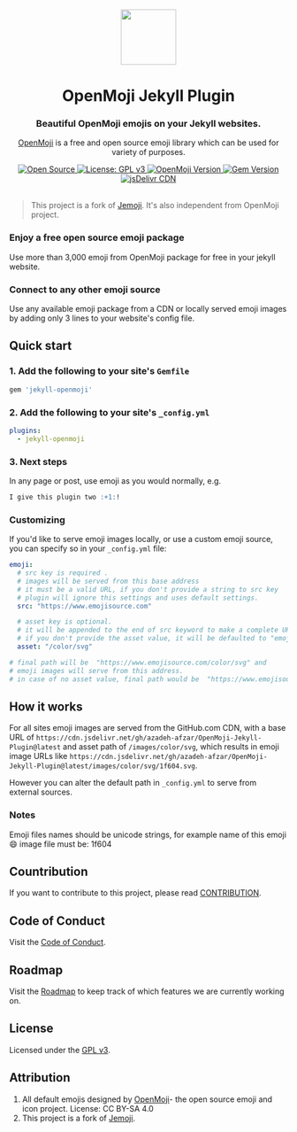 <p align="center">
  <br>
  <a href="#">
    <img src="https://gitlab.com/Azadeh-Afzar/Web-Development/OpenMoji-Jekyll-Plugin/images/logo/OpenMoji-logo.svg" width="100"/>
  </a>
</p>

<h1 align="center">OpenMoji Jekyll Plugin</h1>
<h3 align="center">Beautiful OpenMoji emojis on your Jekyll websites.</h3>
<p align="center">
<a href="https://openmoji.org">OpenMoji</a> is a free and open source emoji library which can be used
 for variety of purposes.</p>

<p align="center">
  <a title="Open Source" href="https://opensource.com/resources/what-open-source/">
    <img src="https://img.shields.io/badge/Open%20Source-Forever-brightgreen?style=flat-square" alt="Open Source">
  </a>
  <a title="License: GPL v3" href="https://www.opensource.org/licenses/GPL-3.0">
    <img src="https://img.shields.io/badge/License-GPL%20v3-blue?style=flat-square&logo=gnu" alt="License: GPL v3">
  </a>
  <a title="OpenMoji Version" href="https://github.com/hfg-gmuend/openmoji/releases/tag/12.0.0">
    <img src="https://img.shields.io/badge/OpenMoji-v12.0.0-yellow?style=flat-square" alt="OpenMoji Version">
  </a>
  <a title="Gem Version" href="https://rubygems.org/gems/negarmoji">
    <img src="https://img.shields.io/badge/Jekyll%20OpenMoji-v0.0.1-yellow?style=flat-square" alt="Gem Version">
  </a>
  <a title="jsDelivr CDN" href="https://www.jsdelivr.com/package/gh/azadeh=afzar/OpenMoji-Jekyll-Plugin">
    <img src="https://data.jsdelivr.com/v1/package/gh/azadeh=afzar/OpenMoji-Jekyll-Plugin/badge" alt="jsDelivr CDN">
  </a>
  <br>
  <br>
</p>

> This project is a fork of <a href="https://github.com/jekyll/jeomi">Jemoji</a>. It's also independent from OpenMoji project.

### Enjoy a free open source emoji package
Use more than 3,000 emoji from OpenMoji package for free in your jekyll website.

### Connect to any other emoji source
Use any available emoji package from a CDN or locally served emoji images by adding only 3 lines to your website's config file.

## Quick start

### 1. Add the following to your site's `Gemfile`

```ruby
gem 'jekyll-openmoji'
```

### 2. Add the following to your site's `_config.yml`

```yaml
plugins:
  - jekyll-openmoji
```

### 3. Next steps

In any page or post, use emoji as you would normally, e.g.

```markdown
I give this plugin two :+1:!
```

### Customizing

If you'd like to serve emoji images locally, or use a custom emoji source,
you can specify so in your `_config.yml` file:

```yaml
emoji:
  # src key is required .
  # images will be served from this base address
  # it must be a valid URL, if you don't provide a string to src key
  # plugin will ignore this settings and uses default settings.
  src: "https://www.emojisource.com"

  # asset key is optional.
  # it will be appended to the end of src keyword to make a complete URL,
  # if you don't provide the asset value, it will be defaulted to "emoji".
  asset: "/color/svg"

# final path will be  "https://www.emojisource.com/color/svg" and
# emoji images will serve from this address.
# in case of no asset value, final path would be  "https://www.emojisource.com/color/svg"emoji


```

## How it works

For all sites emoji images are served from the GitHub.com CDN, with a
base URL of `https://cdn.jsdelivr.net/gh/azadeh-afzar/OpenMoji-Jekyll-Plugin@latest` and
asset path of `/images/color/svg`, which results in emoji image URLs like
`https://cdn.jsdelivr.net/gh/azadeh-afzar/OpenMoji-Jekyll-Plugin@latest/images/color/svg/1f604.svg`.

However you can alter the default path in `_config.yml` to serve from external sources.

### Notes

Emoji files names should be unicode strings, for example name of this emoji 😄 image file must be: 1f604

## Countribution

If you want to contribute to this project, please read [CONTRIBUTION](CONTRIBUTION.md).

## Code of Conduct

Visit the [Code of Conduct](CODE_OF_CONDUCT.md).

## Roadmap

Visit the [Roadmap](ROADMAP.md) to keep track of which features we are currently working on.

## License

Licensed under the [GPL v3](LICENSE).

## Attribution
1. All default emojis designed by [OpenMoji](https://openmoji.org)- the open source emoji and icon project. License: CC BY-SA 4.0
2. This project is a fork of [Jemoji](https://github.com/jekyll/jemoji).
